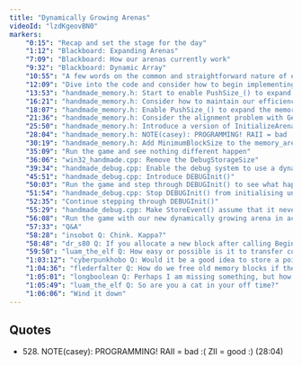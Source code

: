 ```yaml
---
title: "Dynamically Growing Arenas"
videoId: "lzdKgeovBN0"
markers:
    "0:15": "Recap and set the stage for the day"
    "1:12": "Blackboard: Expanding Arenas"
    "7:09": "Blackboard: How our arenas currently work"
    "9:32": "Blackboard: Dynamic Array"
    "10:55": "A few words on the common and straightforward nature of expandable arenas"
    "12:09": "Dive into the code and consider how to begin implementing expandable arenas"
    "13:53": "handmade_memory.h: Start to enable PushSize_() to expand the memory arena"
    "16:21": "handmade_memory.h: Consider how to maintain our efficiency"
    "18:07": "handmade_memory.h: Enable PushSize_() to expand the memory arena by at least the MinimumBlockSize"
    "21:36": "handmade_memory.h: Consider the alignment problem with GetEffectiveSizeFor() and make PushSize_() correctly set the size"
    "25:50": "handmade_memory.h: Introduce a version of InitializeArena() that takes the MinimumBlockSize"
    "28:04": "handmade_memory.h: NOTE(casey): PROGRAMMING! RAII = bad :( ZII = good :) (!quote 528)"
    "30:19": "handmade_memory.h: Add MinimumBlockSize to the memory_arena struct and clean up compile errors"
    "35:09": "Run the game and see nothing different happen"
    "36:06": "win32_handmade.cpp: Remove the DebugStorageSize"
    "39:34": "handmade_debug.cpp: Enable the debug system to use a dynamically growing arena"
    "45:51": "handmade_debug.cpp: Introduce DEBUGInit()"
    "50:03": "Run the game and step through DEBUGInit() to see what happens"
    "51:54": "handmade_debug.cpp: Stop DEBUGInit() from initialising unnecessary data"
    "52:35": "Continue stepping through DEBUGInit()"
    "55:29": "handmade_debug.cpp: Make StoreEvent() assume that it never frees"
    "56:08": "Run the game with our new dynamically growing arena in action"
    "57:33": "Q&A"
    "58:28": "insobot Q: Chink. Kappa?"
    "58:48": "dr_s80 Q: If you allocate a new block after calling BeginTemporaryMemory, EndTemporaryMemory is going to restore incorrect values, isn't it?"
    "59:50": "luam_the_elf Q: How easy or possible is it to transfer code from Java to an engine that does graphics well and, if it is possible or easy to transfer, which one would you recommend?"
    "1:03:12": "cyberpunkhobo Q: Would it be a good idea to store a pointer to the allocator function inside the arena struct instead of using a global?"
    "1:04:36": "flederfalter Q: How do we free old memory blocks if the base pointer always points to the newest allocated block?"
    "1:05:01": "longboolean Q: Perhaps I am missing something, but how do you go back to previously allocated memory blocks? Like for freeing memory and saving it out and reloading it"
    "1:05:49": "luam_the_elf Q: So are you a cat in your off time?"
    "1:06:06": "Wind it down"
---
```


## Quotes

* 528\. NOTE(casey): PROGRAMMING! RAII = bad :( ZII = good :) (28:04)

